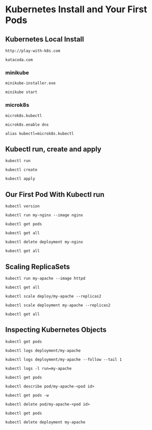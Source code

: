 # Kubernetes Install and Your First Pods

## Kubernetes Local Install
```
http://play-with-k8s.com

katacoda.com
```
### minikube
```
minikube-installer.exe

minikube start
```
### microk8s
```
microk8s.kubectl

microk8s.enable dns

alias kubectl=microk8s.kubectl
```
## Kubectl run, create and apply
```
kubectl run

kubectl create

kubectl apply
```
## Our First Pod With Kubectl run
```
kubectl version

kubectl run my-nginx --image nginx

kubectl get pods

kubectl get all

kubectl delete deployment my-nginx

kubectl get all
```
## Scaling ReplicaSets
```
kubectl run my-apache --image httpd

kubectl get all

kubectl scale deploy/my-apache --replicas2

kubectl scale deployment my-apache --replicas2

kubectl get all
```
## Inspecting Kubernetes Objects
```
kubectl get pods

kubectl logs deployment/my-apache

kubectl logs deployment/my-apache --follow --tail 1

kubectl logs -l run=my-apache

kubectl get pods

kubectl describe pod/my-apache-<pod id>

kubectl get pods -w

kubectl delete pod/my-apache-<pod id>

kubectl get pods

kubectl delete deployment my-apache

```

 





